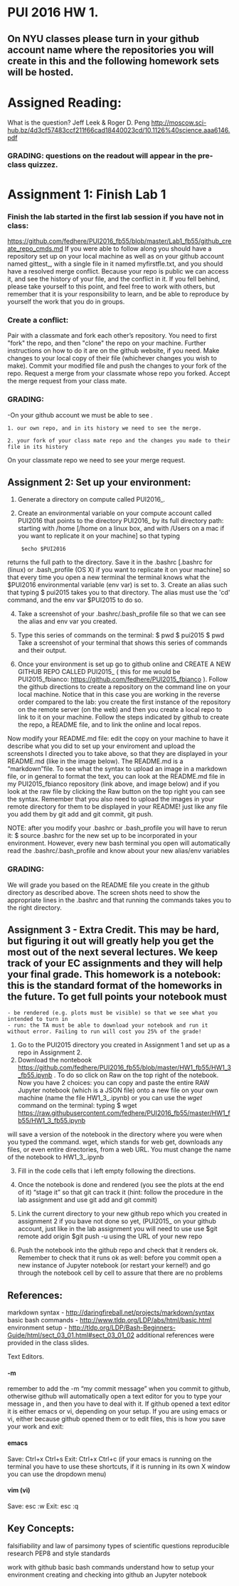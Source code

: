 # PUI 2016 HW 1.  

## On NYU classes please turn in your github account name where the repositories you will create in this and the following homework sets will be hosted.

# Assigned Reading:

What is the question? Jeff Leek & Roger D. Peng
http://moscow.sci-hub.bz/4d3cf57483ccf211f66cad18440023cd/10.1126%40science.aaa6146.pdf

### GRADING: questions on the readout will appear in the pre-class quizzez. 


# Assignment 1: Finish Lab 1

### Finish the lab started in the first lab session if you have not in class:
https://github.com/fedhere/PUI2016_fb55/blob/master/Lab1_fb55/github_create_repo_cmds.md
If you were able to follow along you should have a repository set up on your local machine as well as on your github account named gittest_<netID>, with a single file in it named myfirstfle.txt, and you should have a resolved merge conflict. Because your repo is public we can access it, and see the history of your file, and the conflict in it. If you fell behind, please take yourself to this point, and feel free to work with others, but remember that it is your responsibility to learn, and be able to reproduce by yourself the work that you do in groups. 

### Create a conflict:

Pair with a classmate and fork each other’s repository. You need to first "fork" the repo, and then "clone" the repo on your machine. Further instructions on how to do it are on the github website, if you need. 
Make changes to your local copy of their file (whichever changes you wish to make). 
Commit your modified file and push the changes to your fork of the repo.
Request a merge from your classmate whose repo you forked.
Accept the merge request from your class mate.

### GRADING: 
-On your github account we must be able to see .

	1. our own repo, and in its history we need to see the merge. 

	2. your fork of your class mate repo and the changes you made to their file in its history

On your classmate repo we need to see your merge request.

## Assignment 2: Set up your environment: 

1. Generate a directory on compute called PUI2016_<netID>. 

2. Create an environmental variable on your compute account called PUI2016 that points to the directory PUI2016_<netID> by its full directory path: starting with /home [/home on a linux box, and with /Users on a mac if you want to replicate it on your machine] so that typing 

		$echo $PUI2016 

returns the full path to the directory. Save  it in the .bashrc [.bashrc for (linux) or .bash_profile (OS X) if you want to replicate it on your machine] so that every time you open a new terminal the terminal knows what the $PUI2016 environmental variable (env var) is set to.
3. Create an alias such that typing 
 		$ pui2015 
takes you to that directory. The alias must use the 'cd' command, and the env var $PUI2015 to do so. 

4. Take a screenshot of your .bashrc/.bash_profile file so that we can see the alias and env var you created. 

6. Type this series of commands on the terminal:
		$ pwd
		$ pui2015
		$ pwd
Take a screenshot of your terminal that shows this series of commands and their output. 

7. Once your environment is set up go to github online and CREATE A NEW GITHUB REPO CALLED PUI2015_<netID> ( this for me would be PUI2015_fbianco: https://github.com/fedhere/PUI2015_fbianco ). Follow the github directions to create a repository on the command line on your local machine.  Notice that in this case you are working in the reverse order compared to the lab: you create the first instance of the repository on the remote server (on the web) and then you create a local repo to link to it on your machine. Follow the steps indicated by github to create the repo, a README file, and to link the online and local repos. 

Now modify your README.md file: edit the copy on your machine to have it describe what you did to set up your enviroment and upload the screenshots I directed you to take above, so that they are displayed in your README.md (like in the image below). The README.md is a “markdown”file. To see what the syntax to upload an image in a markdown file, or in general to format the text, you can look at the README.md file in my PUI2015_fbianco repository (link above, and image below) and if you look at the raw file by clicking the Raw button on the top right you can see the syntax. 
Remember that you also need to upload the images in your remote directory for them to be displayed in your README! just like any file you add them by git add and git commit, git push.

NOTE: after you modify your .bashrc or .bash_profile you will have to rerun it: 
$ source .bashrc 
for the new set up to be incorporated in your environment. However, every new bash terminal you open will automatically read the .bashrc/.bash_profile and know about your new alias/env variables

### GRADING: 
We will grade you based on the README file you create in the github directory as described above. The screen shots need to show the appropriate lines in the .bashrc and that running the commands takes you to the right directory.

## Assignment 3 - Extra Credit. This may be hard, but figuring it out will greatly help you get the most out of the next several lectures. We keep track of your EC assignments and they will help your final grade. This homework is a notebook: this is the standard format of the homeworks in the future. To get full points your notebook must
	
	- be rendered (e.g. plots must be visible) so that we see what you intended to turn in
	- run: the TA must be able to download your notebook and run it without error. Failing to run will cost you 25% of the grade! 

1. Go to the PUI2015 directory you created in Assignment 1 and set up as a repo in Assignment 2.
2. Download the nontebook https://github.com/fedhere/PUI2016_fb55/blob/master/HW1_fb55/HW1_3_fb55.ipynb
. To do so click on Raw on the top right of the notebook. 
Now you have 2 choices: you can copy and paste the entire RAW Jupyter notebook (which is  a JSON file) onto a new file on your own machine (name the file HW1_3_<netID>.ipynb) or you can use the <i>wget</i> command on the terminal: typing 
		$ wget https://raw.githubusercontent.com/fedhere/PUI2016_fb55/master/HW1_fb55/HW1_3_fb55.ipynb

will save a version of the notebook in the directory where you were when you typed the command. wget, which stands for web get, downloads any files, or even entire directories, from a web URL. You must change the name of the notebook to HW1_3_<netID>.ipynb

3. Fill in the code cells that i left empty following the directions.

4. Once the notebook is done and rendered (you see the plots at the end of it) “stage it” so that git can track it (hint: follow the procedure in the lab assignment and use git add and git commit)

5. Link the current directory to your new github repo which you created in assignment 2 if you bave not done so yet, (PUI2015_<netID> on your github account, just like in the lab assignment you will need to use use 
 		$git remote add origin 
		$git push -u  using the URL of your new repo

6. Push the notebook into the github repo and check that it renders ok. Remember to check that it runs ok as well: before you commit open a new instance of Jupyter notebook (or restart your kernel!) and go through the notebook cell by cell to assure that there are no problems








## References: 
markdown syntax - http://daringfireball.net/projects/markdown/syntax
basic bash commands - http://www.tldp.org/LDP/abs/html/basic.html
environment setup - http://tldp.org/LDP/Bash-Beginners-Guide/html/sect_03_01.html#sect_03_01_02
additional references were provided in the class slides.

Text Editors. 

#### -m

remember to add the -m “my commit message” when you commit to github, otherwise github will automatically open a text editor for you to type your message in , and then you have to deal with it. If github opened a text editor it is either emacs or vi, depending on your setup. If you are using emacs or vi, either because github opened them or to edit files, this is how you save your work and exit:

#### emacs 

Save: Ctrl+x Ctrl+s
Exit: Ctrl+x Ctrl+c
(if your emacs is running on the terminal you have to use these shortcuts, if it is running in its own X window you can use the dropdown menu)

#### vim (vi)

Save: esc :w
Exit: esc :q


## Key Concepts: 

falsifiability and law of parsimony
types of scientific questions
reproducible research
PEP8 and style standards 

work with github 
basic bash commands
understand how to setup your environment
creating and checking into github an Jupyter notebook


